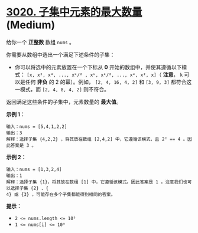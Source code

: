 # [3020. 子集中元素的最大数量][link] (Medium)

[link]: https://leetcode.cn/contest/weekly-contest-382/problems/find-the-maximum-number-of-elements-in-subset/

给你一个 **正整数** 数组 `nums` 。

你需要从数组中选出一个满足下述条件的子集：

- 你可以将选中的元素放置在一个下标从 **0** 开始的数组中，并使其遵循以下模式： `[x, x², x⁴, ..., xᵏ/²
, xᵏ, xᵏ/², ..., x⁴, x², x]`（ **注意**， `k` 可以是任何 **非负** 的 2 的幂）。例如， `[2, 4, 16, 4,
2]` 和 `[3, 9, 3]` 都符合这一模式，而 `[2, 4, 8, 4, 2]` 则不符合。

返回满足这些条件的子集中，元素数量的 **最大值**。

**示例 1：**

```
输入：nums = [5,4,1,2,2]
输出：3
解释：选择子集 {4,2,2} ，将其放在数组 [2,4,2] 中，它遵循该模式，且 2² == 4 。因此答案是 3 。
```

**示例 2：**

```
输入：nums = [1,3,2,4]
输出：1
解释：选择子集 {1}，将其放在数组 [1] 中，它遵循该模式。因此答案是 1 。注意我们也可以选择子集 {2} 、{
4} 或 {3} ，可能存在多个子集都能得到相同的答案。
```

**提示：**

- `2 <= nums.length <= 10⁵`
- `1 <= nums[i] <= 10⁹`
